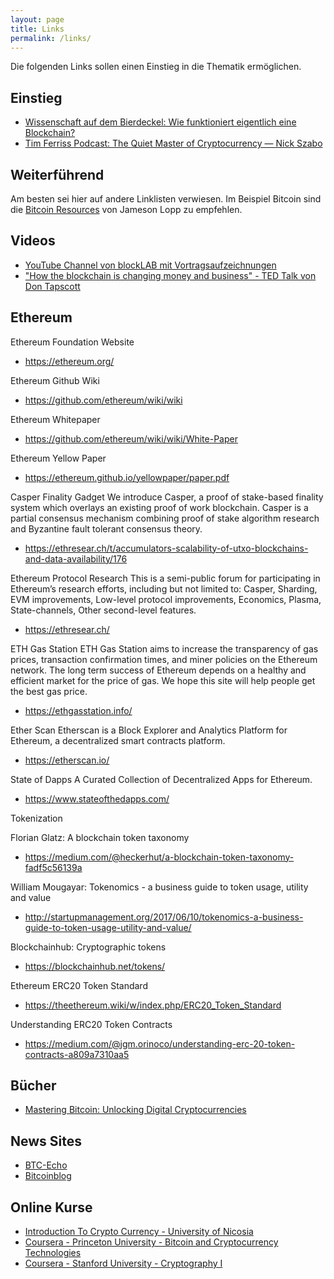 ```yaml
---
layout: page
title: Links
permalink: /links/
---
```


Die folgenden Links sollen einen Einstieg in die Thematik ermöglichen.

## Einstieg

* [Wissenschaft auf dem Bierdeckel: Wie funktioniert eigentlich eine Blockchain?](https://motherboard.vice.com/de/article/vv34vj/wissenschaft-auf-dem-bierdeckel-wie-funktioniert-eigentlich-eine-blockchain-)
* [Tim Ferriss Podcast: The Quiet Master of Cryptocurrency — Nick Szabo](https://tim.blog/2017/06/04/nick-szabo)

## Weiterführend

Am besten sei hier auf andere Linklisten verwiesen. Im Beispiel Bitcoin sind die [Bitcoin Resources](http://lopp.net/bitcoin.html) von Jameson Lopp zu empfehlen.

## Videos

* [YouTube Channel von blockLAB mit Vortragsaufzeichnungen](https://www.youtube.com/channel/UCq71shfADfCvYBh9FUeriwA)
* ["How the blockchain is changing money and business" - TED Talk von Don Tapscott](https://www.youtube.com/watch?v=Pl8OlkkwRpc)

## Ethereum

Ethereum Foundation Website
* https://ethereum.org/

Ethereum Github Wiki
* https://github.com/ethereum/wiki/wiki

Ethereum Whitepaper
* https://github.com/ethereum/wiki/wiki/White-Paper

Ethereum Yellow Paper
* https://ethereum.github.io/yellowpaper/paper.pdf

Casper Finality Gadget
We introduce Casper, a proof of stake-based finality system which overlays an existing proof of work blockchain. Casper is a partial consensus mechanism combining proof of stake algorithm research and Byzantine fault tolerant consensus theory.
* https://ethresear.ch/t/accumulators-scalability-of-utxo-blockchains-and-data-availability/176

Ethereum Protocol Research 
This is a semi-public forum for participating in Ethereum’s research efforts, including but not limited to: Casper, Sharding, EVM improvements, Low-level protocol improvements, Economics, Plasma, State-channels, Other second-level features.
* https://ethresear.ch/

ETH Gas Station
ETH Gas Station aims to increase the transparency of gas prices, transaction confirmation times, and miner policies on the Ethereum network. The long term success of Ethereum depends on a healthy and efficient market for the price of gas. We hope this site will help people get the best gas price.
* https://ethgasstation.info/

Ether Scan
Etherscan is a Block Explorer and Analytics Platform for Ethereum, a decentralized smart contracts platform.
* https://etherscan.io/

State of Dapps
A Curated Collection of Decentralized Apps for Ethereum.
* https://www.stateofthedapps.com/

Tokenization

Florian Glatz: A blockchain token taxonomy
* https://medium.com/@heckerhut/a-blockchain-token-taxonomy-fadf5c56139a

William Mougayar: Tokenomics - a business guide to token usage, utility and value
* http://startupmanagement.org/2017/06/10/tokenomics-a-business-guide-to-token-usage-utility-and-value/

Blockchainhub: Cryptographic tokens
* https://blockchainhub.net/tokens/

Ethereum ERC20 Token Standard
* https://theethereum.wiki/w/index.php/ERC20_Token_Standard

Understanding ERC20 Token Contracts
* https://medium.com/@jgm.orinoco/understanding-erc-20-token-contracts-a809a7310aa5

## Bücher

* [Mastering Bitcoin: Unlocking Digital Cryptocurrencies](https://www.amazon.de/Mastering-Bitcoin-Unlocking-Digital-Cryptocurrencies/dp/1491954388)

## News Sites

* [BTC-Echo](http://www.btc-echo.de/)
* [Bitcoinblog](https://bitcoinblog.de)

## Online Kurse

* [Introduction To Crypto Currency - University of Nicosia](http://digitalcurrency.unic.ac.cy/)
* [Coursera - Princeton University - Bitcoin and Cryptocurrency Technologies](https://www.coursera.org/learn/cryptocurrency)
* [Coursera - Stanford University - Cryptography I](https://www.coursera.org/learn/crypto)
